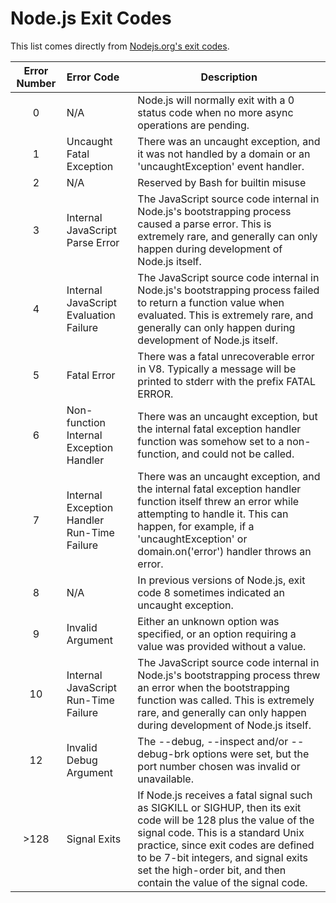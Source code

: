 # Node.js Exit Codes

This list comes directly from [Nodejs.org's exit codes](https://nodejs.org/api/process.html#process_exit_codes).

| Error Number  | Error Code    | Description  |
| :-------------: |:-------------| ------------|
| 0 | N/A | Node.js will normally exit with a 0 status code when no more async operations are pending.|
| 1 | Uncaught Fatal Exception | There was an uncaught exception, and it was not handled by a domain or an 'uncaughtException' event handler.  |
| 2 | N/A | Reserved by Bash for builtin misuse |
| 3 | Internal JavaScript Parse Error | The JavaScript source code internal in Node.js's bootstrapping process caused a parse error. This is extremely rare, and generally can only happen during development of Node.js itself. |
| 4 | Internal JavaScript Evaluation Failure | The JavaScript source code internal in Node.js's bootstrapping process failed to return a function value when evaluated. This is extremely rare, and generally can only happen during development of Node.js itself. |
| 5 | Fatal Error | There was a fatal unrecoverable error in V8. Typically a message will be printed to stderr with the prefix FATAL ERROR. |
| 6 | Non-function Internal Exception Handler | There was an uncaught exception, but the internal fatal exception handler function was somehow set to a non-function, and could not be called. |
| 7 | Internal Exception Handler Run-Time Failure | There was an uncaught exception, and the internal fatal exception handler function itself threw an error while attempting to handle it. This can happen, for example, if a 'uncaughtException' or domain.on('error') handler throws an error. |
| 8 | N/A | In previous versions of Node.js, exit code 8 sometimes indicated an uncaught exception. |
| 9 | Invalid Argument | Either an unknown option was specified, or an option requiring a value was provided without a value. |
| 10 | Internal JavaScript Run-Time Failure | The JavaScript source code internal in Node.js's bootstrapping process threw an error when the bootstrapping function was called. This is extremely rare, and generally can only happen during development of Node.js itself. |
| 12 | Invalid Debug Argument | The --debug, --inspect and/or --debug-brk options were set, but the port number chosen was invalid or unavailable. |
| >128 | Signal Exits | If Node.js receives a fatal signal such as SIGKILL or SIGHUP, then its exit code will be 128 plus the value of the signal code. This is a standard Unix practice, since exit codes are defined to be 7-bit integers, and signal exits set the high-order bit, and then contain the value of the signal code. |